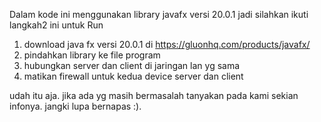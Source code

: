 Dalam kode ini menggunakan library javafx versi 20.0.1 jadi silahkan ikuti langkah2 ini untuk Run

1. download java fx versi 20.0.1 di https://gluonhq.com/products/javafx/
2. pindahkan library ke file program 
3. hubungkan server dan client di jaringan lan yg sama
4. matikan firewall untuk kedua device server dan client

udah itu aja. jika ada yg masih bermasalah tanyakan pada kami 
sekian infonya.
jangki lupa bernapas :).